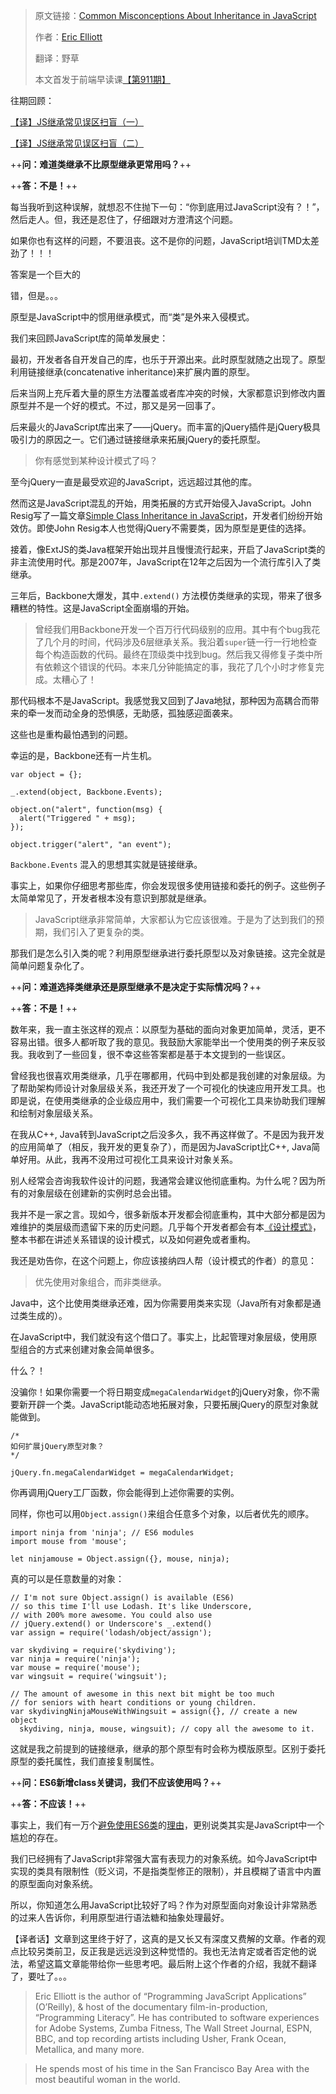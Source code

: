 > 原文链接：[Common Misconceptions About Inheritance in JavaScript](https://medium.com/javascript-scene/common-misconceptions-about-inheritance-in-javascript-d5d9bab29b0a) 
> 
> 作者：[Eric Elliott](https://medium.com/@_ericelliott)
>
> 翻译：野草 
>
> 本文首发于前端早读课[【第911期】](https://mp.weixin.qq.com/s?__biz=MjM5MTA1MjAxMQ==&mid=2651226377&idx=1&sn=e19c16fee8470c266a68df6326f20c61&chksm=bd49588d8a3ed19b0e55cb7c1a43b70e7065802fdcc2546bac4680c100aac62bedcb4a981cb9&scene=21#wechat_redirect) 

往期回顾：

[【译】JS继承常见误区扫盲（一）](https://zhuanlan.zhihu.com/p/26252652)

[【译】JS继承常见误区扫盲（二）](https://zhuanlan.zhihu.com/p/26382777)
 

++**问：难道类继承不比原型继承更常用吗？**++

++**答：不是！**++
    
每当我听到这种误解，就想忍不住抛下一句：“你到底用过JavaScript没有？！”，然后走人。但，我还是忍住了，仔细跟对方澄清这个问题。

如果你也有这样的问题，不要沮丧。这不是你的问题，JavaScript培训TMD太差劲了！！！

答案是一个巨大的

错，但是。。。  
    
原型是JavaScript中的惯用继承模式，而“类”是外来入侵模式。

我们来回顾JavaScript库的简单发展史：

最初，开发者各自开发自己的库，也乐于开源出来。此时原型就随之出现了。原型利用链接继承(concatenative inheritance)来扩展内置的原型。

后来当网上充斥着大量的原生方法覆盖或者库冲突的时候，大家都意识到修改内置原型并不是一个好的模式。不过，那又是另一回事了。

后来最火的JavaScript库出来了——jQuery。而丰富的jQuery插件是jQuery极具吸引力的原因之一。它们通过链接继承来拓展jQuery的委托原型。

> 你有感觉到某种设计模式了吗？

至今jQuery一直是最受欢迎的JavaScript，远远超过其他的库。

然而这是JavaScript混乱的开始，用类拓展的方式开始侵入JavaScript。John Resig写了一篇文章[Simple Class Inheritance in JavaScript](http://ejohn.org/blog/simple-javascript-inheritance/)，开发者们纷纷开始效仿。即使John Resig本人也觉得jQuery不需要类，因为原型是更佳的选择。

接着，像ExtJS的类Java框架开始出现并且慢慢流行起来，开启了JavaScript类的非主流使用时代。那是2007年，JavaScript在12年之后因为一个流行库引入了类继承。

三年后，Backbone大爆发，其中`.extend()` 方法模仿类继承的实现，带来了很多糟糕的特性。这是JavaScript全面崩塌的开始。

> 曾经我们用Backbone开发一个百万行代码级别的应用。其中有个bug我花了几个月的时间，代码涉及6层继承关系。我沿着`super`链一行一行地检查每个构造函数的代码。最终在顶级类中找到bug。然后我又得修复子类中所有依赖这个错误的代码。本来几分钟能搞定的事，我花了几个小时才修复完成。太糟心了！

那代码根本不是JavaScript。我感觉我又回到了Java地狱，那种因为高耦合而带来的牵一发而动全身的恐惧感，无助感，孤独感迎面袭来。

这些也是重构最怕遇到的问题。

幸运的是，Backbone还有一片生机。

    var object = {};
    
    _.extend(object, Backbone.Events);
    
    object.on("alert", function(msg) {
      alert("Triggered " + msg);
    });
    
    object.trigger("alert", "an event"); 
    
`Backbone.Events` 混入的思想其实就是链接继承。

事实上，如果你仔细思考那些库，你会发现很多使用链接和委托的例子。这些例子太简单常见了，开发者根本没有意识到那就是继承。

> JavaScript继承非常简单，大家都认为它应该很难。于是为了达到我们的预期，我们引入了更复杂的类。

那我们是怎么引入类的呢？利用原型继承进行委托原型以及对象链接。这完全就是简单问题复杂化了。

++**问：难道选择类继承还是原型继承不是决定于实际情况吗？**++

++**答：不是！**++

数年来，我一直主张这样的观点：以原型为基础的面向对象更加简单，灵活，更不容易出错。很多人都听取了我的意见。我鼓励大家能举出一个使用类的例子来反驳我。我收到了一些回复，很不幸这些答案都是基于本文提到的一些误区。

曾经我也很喜欢用类继承，几乎在哪都用，代码中到处都是我创建的对象层级。为了帮助架构师设计对象层级关系，我还开发了一个可视化的快速应用开发工具。也即是说，在使用类继承的企业级应用中，我们需要一个可视化工具来协助我们理解和绘制对象层级关系。

在我从C++, Java转到JavaScript之后没多久，我不再这样做了。不是因为我开发的应用简单了（相反，我开发的更复杂了），而是因为JavaScript比C++, Java简单好用。从此，我再不没用过可视化工具来设计对象关系。

别人经常会咨询我软件设计的问题，我通常会建议他彻底重构。为什么呢？因为所有的对象层级在创建新的实例时总会出错。

我并不是一家之言。现如今，很多新版本开发都会彻底重构，其中大部分都是因为难维护的类层级而遗留下来的历史问题。几乎每个开发者都会有本[《设计模式》](https://www.amazon.com/gp/product/0201633612?ie=UTF8&camp=213733&creative=393185&creativeASIN=0201633612&linkCode=shr&tag=eejs-20&linkId=QYF6ABRMZ4O6KML2)，整本书都在讲述关系错误的设计模式，以及如何避免或者重构。

我还是劝告你，在这个问题上，你应该接纳四人帮（设计模式的作者）的意见：

> 优先使用对象组合，而非类继承。

Java中，这个比使用类继承还难，因为你需要用类来实现（Java所有对象都是通过类生成的）。

在JavaScript中，我们就没有这个借口了。事实上，比起管理对象层级，使用原型组合的方式来创建对象会简单很多。

什么？！

没骗你！如果你需要一个将日期变成`megaCalendarWidget`的jQuery对象，你不需要新开辟一个类。JavaScript能动态地拓展对象，只要拓展jQuery的原型对象就能做到。



    /*
    如何扩展jQuery原型对象？
    */
    
    jQuery.fn.megaCalendarWidget = megaCalendarWidget;
     
你再调用jQuery工厂函数，你会能得到上述你需要的实例。

同样，你也可以用`Object.assign()`来组合任意多个对象，以后者优先的顺序。

    import ninja from 'ninja'; // ES6 modules
    import mouse from 'mouse';
    
    let ninjamouse = Object.assign({}, mouse, ninja);

真的可以是任意数量的对象：

    // I'm not sure Object.assign() is available (ES6)
    // so this time I'll use Lodash. It's like Underscore,
    // with 200% more awesome. You could also use
    // jQuery.extend() or Underscore's _.extend()
    var assign = require('lodash/object/assign');
    
    var skydiving = require('skydiving');
    var ninja = require('ninja');
    var mouse = require('mouse');
    var wingsuit = require('wingsuit');
    
    // The amount of awesome in this next bit might be too much
    // for seniors with heart conditions or young children.
    var skydivingNinjaMouseWithWingsuit = assign({}, // create a new object
      skydiving, ninja, mouse, wingsuit); // copy all the awesome to it.

这就是我之前提到的链接继承，继承的那个原型有时会称为模版原型。区别于委托原型的委托属性，我们直接复制属性。

++**问：ES6新增class关键词，我们不应该使用吗？**++

++**答：不应该！**++

事实上，我们有一万个[避免使用ES6类](https://medium.com/javascript-scene/how-to-fix-the-es6-class-keyword-2d42bb3f4caf)的[理由](https://medium.com/javascript-scene/the-two-pillars-of-javascript-ee6f3281e7f3)，更别说类其实是JavaScript中一个尴尬的存在。

我们已经拥有了JavaScript非常强大富有表现力的对象系统。如今JavaScript中实现的类具有限制性（贬义词，不是指类型修正的限制），并且模糊了语言中内置的原型面向对象系统。

所以，你知道怎么用JavaScript比较好了吗？作为对原型面向对象设计非常熟悉的过来人告诉你，利用原型进行语法糖和抽象处理最好。


【译者话】文章到这里终于好了，这真的是又长又有深度又费解的文章。作者的观点比较另类前卫，反正我是远远没到这种觉悟的。我也无法肯定或者否定他的说法，希望这篇文章能带给你一些思考吧。最后附上这个作者的介绍，我就不翻译了，要吐了。。。

> Eric Elliott is the author of “Programming JavaScript Applications” (O’Reilly), & host of the documentary film-in-production, “Programming Literacy”. He has contributed to software experiences for Adobe Systems, Zumba Fitness, The Wall Street Journal, ESPN, BBC, and top recording artists including Usher, Frank Ocean, Metallica, and many more.

> He spends most of his time in the San Francisco Bay Area with the most beautiful woman in the world.